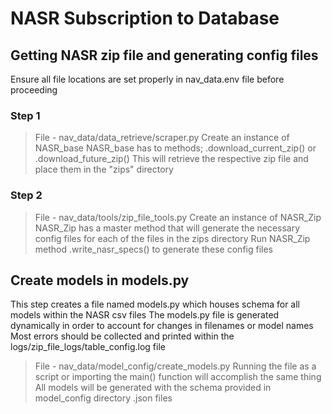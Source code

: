 # NASR Subscription to Database

## Getting NASR zip file and generating config files

Ensure all file locations are set properly in nav_data.env file before proceeding

### Step 1

 > File - nav_data/data_retrieve/scraper.py
 > Create an instance of NASR_base
 > NASR_base has to methods; .download_current_zip() or .download_future_zip()
 > This will retrieve the respective zip file and place them in the "zips" directory

### Step 2

 > File - nav_data/tools/zip_file_tools.py
 > Create an instance of NASR_Zip
 > NASR_Zip has a master method that will generate the necessary config files for each of the files in the zips directory
 > Run NASR_Zip method .write_nasr_specs() to generate these config files

## Create models in models.py

This step creates a file named models.py which houses schema for all models within the NASR csv files
The models.py file is generated dynamically in order to account for changes in filenames or model names
Most errors should be collected and printed within the logs/zip_file_logs/table_config.log file

 > File - nav_data/model_config/create_models.py
 > Running the file as a script or importing the main() function will accomplish the same thing
 > All models will be generated with the schema provided in model_config directory .json files

